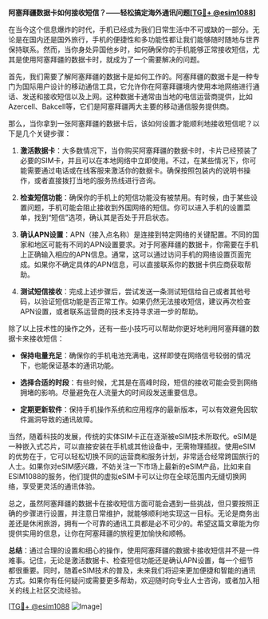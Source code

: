 **阿塞拜疆数据卡如何接收短信？——轻松搞定海外通讯问题[[TG💪+ @esim1088](https://t.me/s/esim1088)]**

在当今这个信息爆炸的时代，手机已经成为我们日常生活中不可或缺的一部分。无论是在国内还是国外旅行，手机的便捷性和多功能性都让我们能够随时随地与世界保持联系。然而，当你身处异国他乡时，如何确保你的手机能够正常接收短信，尤其是使用阿塞拜疆的数据卡时，就成为了一个需要解决的问题。

首先，我们需要了解阿塞拜疆的数据卡是如何工作的。阿塞拜疆的数据卡是一种专门为国际用户设计的移动通信工具，它允许你在阿塞拜疆境内使用本地网络进行通话、发送和接收短信以及上网。这种数据卡通常由当地的电信运营商提供，比如Azercell、Bakcell等，它们是阿塞拜疆两大主要的移动通信服务提供商。

那么，当你拿到一张阿塞拜疆的数据卡后，该如何设置才能顺利地接收短信呢？以下是几个关键步骤：

1. **激活数据卡**：大多数情况下，当你购买阿塞拜疆的数据卡时，卡片已经预装了必要的SIM卡，并且可以在本地网络中立即使用。不过，在某些情况下，你可能需要通过电话或在线客服来激活你的数据卡。确保按照包装内的说明书操作，或者直接拨打当地的服务热线进行咨询。

2. **检查短信功能**：确保你的手机上的短信功能没有被禁用。有时候，由于某些设置问题，手机可能会阻止接收到外国网络的短信。你可以进入手机的设置菜单，找到“短信”选项，确认其是否处于开启状态。

3. **确认APN设置**：APN（接入点名称）是连接到特定网络的关键配置。不同的国家和地区可能有不同的APN设置要求。对于阿塞拜疆的数据卡，你需要在手机上正确输入相应的APN信息。通常，这可以通过访问手机的网络设置页面完成。如果你不确定具体的APN信息，可以直接联系你的数据卡供应商获取帮助。

4. **测试短信接收**：完成上述步骤后，尝试发送一条测试短信给自己或者其他号码，以验证短信功能是否正常工作。如果仍然无法接收短信，建议再次检查APN设置，或者联系运营商的技术支持寻求进一步的帮助。

除了以上技术性的操作之外，还有一些小技巧可以帮助你更好地利用阿塞拜疆的数据卡来接收短信：

- **保持电量充足**：确保你的手机电池充满电，这样即使在网络信号较弱的情况下，也能保证基本的通讯功能。
  
- **选择合适的时段**：有些时候，尤其是在高峰时段，短信的接收可能会受到网络拥堵的影响。尽量避免在人流量大的时间段发送重要信息。

- **定期更新软件**：保持手机操作系统和应用程序的最新版本，可以有效避免因软件漏洞导致的通讯故障。

当然，随着科技的发展，传统的实体SIM卡正在逐渐被eSIM技术所取代。eSIM是一种嵌入式芯片，可以直接安装在手机或其他设备中，无需物理插拔。使用eSIM的优势在于，它可以轻松切换不同的运营商和服务计划，非常适合经常跨国旅行的人士。如果你对eSIM感兴趣，不妨关注一下市场上最新的eSIM产品，比如来自ESIM1088的服务，他们提供的虚拟eSIM卡可以让你在全球范围内无缝切换网络，享受更灵活的通讯体验。

总之，虽然阿塞拜疆的数据卡在接收短信方面可能会遇到一些挑战，但只要按照正确的步骤进行设置，并注意日常维护，就能够顺利地实现这一目标。无论是商务出差还是休闲旅游，拥有一个可靠的通讯工具都是必不可少的。希望这篇文章能为你提供实用的信息，让你在阿塞拜疆的旅程更加愉快和顺畅。

**总结**：通过合理的设置和细心的操作，使用阿塞拜疆的数据卡接收短信并不是一件难事。记住，无论是激活数据卡、检查短信功能还是确认APN设置，每一个细节都很重要。同时，随着eSIM技术的普及，未来我们将迎来更加便捷和智能的通讯方式。如果你有任何疑问或需要更多帮助，欢迎随时向专业人士咨询，或者加入相关的线上社区交流经验。

[[TG💪+ @esim1088](https://t.me/s/esim1088) ![Image](https://i.postimg.cc/4NQfJmqS/Snipaste-2025-05-13-00-14-12.png)]
